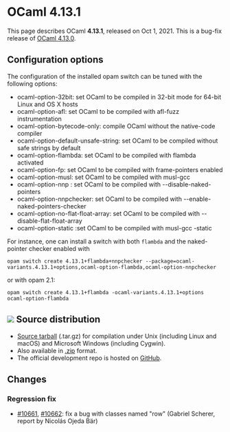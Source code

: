 <!-- ((! set title OCaml 4.13.1 !)) -->

# OCaml 4.13.1

This page describes OCaml **4.13.1**, released on Oct 1, 2021.
This is a bug-fix release of [OCaml 4.13.0](4.13.0.html).



Configuration options
---------------------

The configuration of the installed opam switch can be tuned with the
following options:

- ocaml-option-32bit: set OCaml to be compiled in 32-bit mode for 64-bit Linux and OS X hosts
- ocaml-option-afl: set OCaml to be compiled with afl-fuzz instrumentation
- ocaml-option-bytecode-only: compile OCaml without the native-code compiler
- ocaml-option-default-unsafe-string: set OCaml to be compiled without safe strings by default
- ocaml-option-flambda: set OCaml to be compiled with flambda activated
- ocaml-option-fp: set OCaml to be compiled with frame-pointers enabled
- ocaml-option-musl: set OCaml to be compiled with musl-gcc
- ocaml-option-nnp : set OCaml to be compiled with --disable-naked-pointers
- ocaml-option-nnpchecker: set OCaml to be compiled with --enable-naked-pointers-checker
- ocaml-option-no-flat-float-array: set OCaml to be compiled with --disable-flat-float-array
- ocaml-option-static :set OCaml to be compiled with musl-gcc -static

For instance, one can install a switch with both `flambda` and the naked-pointer checker enabled with

```
opam switch create 4.13.1+flambda+nnpchecker --package=ocaml-variants.4.13.1+options,ocaml-option-flambda,ocaml-option-nnpchecker
```

or with opam 2.1:

```
opam switch create 4.13.1+flambda -ocaml-variants.4.13.1+options ocaml-option-flambda
```


![](../img/source.gif "") Source distribution
---------------------------------------------

- [Source
  tarball](https://github.com/ocaml/ocaml/archive/4.13.1.tar.gz)
  (.tar.gz) for compilation under Unix (including Linux and macOS)
  and Microsoft Windows (including Cygwin).
- Also available in
  [.zip](https://github.com/ocaml/ocaml/archive/4.13.1.zip)
  format.
- The official development repo is hosted on
  [GitHub](https://github.com/ocaml/ocaml).

Changes
-------

### Regression fix

- [#10661](https://github.com/ocaml/ocaml/issues/10661), [#10662](https://github.com/ocaml/ocaml/issues/10662): fix a bug with classes named "row"
  (Gabriel Scherer, report by Nicolás Ojeda Bär)
